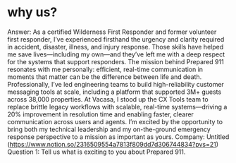 # why us?

Answer: As a certified Wilderness First Responder and former volunteer first responder, I’ve experienced firsthand the urgency and clarity required in accident, disaster, illness, and injury response. Those skills have helped me save lives—including my own—and they’ve left me with a deep respect for the systems that support responders. The mission behind Prepared 911 resonates with me personally: efficient, real-time communication in moments that matter can be the difference between life and death.
Professionally, I’ve led engineering teams to build high-reliability customer messaging tools at scale, including a platform that supported 3M+ guests across 38,000 properties. At Vacasa, I stood up the CX Tools team to replace brittle legacy workflows with scalable, real-time systems—driving a 20% improvement in resolution time and enabling faster, clearer communication across users and agents. I’m excited by the opportunity to bring both my technical leadership and my on-the-ground emergency response perspective to a mission as important as yours.
Company: Untitled (https://www.notion.so/2316509554a7813f809dd7d306744834?pvs=21)
Question 1: Tell us what is exciting to you about Prepared 911.
